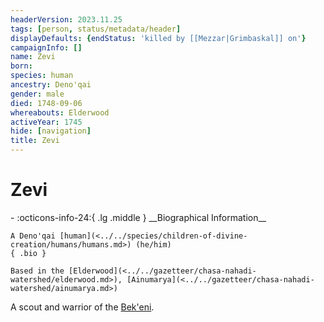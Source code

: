 ```yaml
---
headerVersion: 2023.11.25
tags: [person, status/metadata/header]
displayDefaults: {endStatus: 'killed by [[Mezzar|Grimbaskal]] on'}
campaignInfo: []
name: Zevi
born:
species: human
ancestry: Deno'qai
gender: male
died: 1748-09-06
whereabouts: Elderwood
activeYear: 1745
hide: [navigation]
title: Zevi
---
```

# Zevi
<div class="grid cards ext-narrow-margin ext-one-column" markdown>
- :octicons-info-24:{ .lg .middle } __Biographical Information__

    A Deno'qai [human](<../../species/children-of-divine-creation/humans/humans.md>) (he/him)  
    { .bio }

    Based in the [Elderwood](<../../gazetteer/chasa-nahadi-watershed/elderwood.md>), [Ainumarya](<../../gazetteer/chasa-nahadi-watershed/ainumarya.md>)
</div>




A scout and warrior of the [Bek'eni](<../../groups/deno-qai-tribes/bek-eni.md>). 


